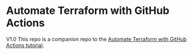 # Automate Terraform with GitHub Actions
V1.0
This repo is a companion repo to the [Automate Terraform with GitHub Actions tutorial](https://developer.hashicorp.com/terraform/tutorials/automation/github-actions).
